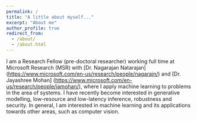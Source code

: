 ```yaml
---
permalink: /
title: "A little about myself..."
excerpt: "About me"
author_profile: true
redirect_from: 
  - /about/
  - /about.html
---
```


I am a Research Fellow (pre-doctoral researcher) working full time at Microsoft Research (MSR) with [Dr. Nagarajan Natarajan] (https://www.microsoft.com/en-us/research/people/nagarajn/) and [Dr. Jayashree Mohan] (https://www.microsoft.com/en-us/research/people/jamohan/), where I apply machine learning to problems in the area of systems. I have recently become interested in generative modelling, low-resource and low-latency inference, robustness and security. In general, I am interested in machine learning and its applications towards other areas, such as computer vision. 
